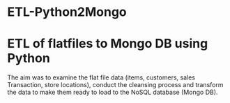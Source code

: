 # ETL-Python2Mongo
# ETL of flatfiles to Mongo DB using Python 

The aim was to examine the flat file data (items, customers, sales Transaction, store locations), conduct the cleansing process and transform the data to make them ready to load to the NoSQL database (Mongo DB).
